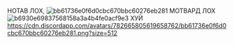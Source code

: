 НОТАВ ЛОХ, ![bb61736e0f6d0cbc670bbc60276eb281](https://github.com/Tert122/-/assets/158254093/d210cc16-4456-46ac-b778-0a74edebae69)
МОТВАРД ЛОХ ![b6930e69837568158a3a4b4fe0acf9e3](https://github.com/Tert122/-/assets/158254093/0644a562-fc17-4311-a3a4-53032ead2dee)
        ХУЙ https://cdn.discordapp.com/avatars/782665805619658762/bb61736e0f6d0cbc670bbc60276eb281.png?size=512

